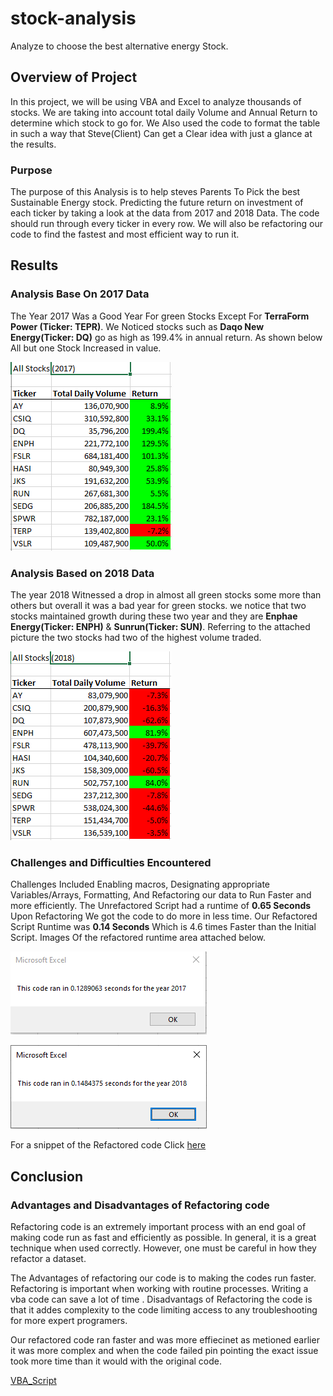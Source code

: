 # stock-analysis
Analyze to choose the best alternative energy Stock.

## Overview of Project

In this project, we will be using VBA and Excel to analyze thousands of stocks. We are taking into account total daily Volume and Annual Return to determine which stock to go for.
We Also used the code to format the table in such a way that Steve(Client) Can get a Clear idea with just a glance at the results.

### Purpose

The purpose of this Analysis is to help steves Parents To Pick the best Sustainable Energy stock. Predicting the future return on investment of each ticker by taking a look at the data from 2017 and 2018 Data. The code should run through every ticker in every row. We will also be refactoring our code to find the fastest and most efficient way to run it.

## Results
### Analysis Base On 2017 Data

The Year 2017 Was a Good Year For green Stocks Except For **TerraForm Power (Ticker: TEPR)**. We Noticed stocks such as **Daqo New Energy(Ticker: DQ)** go as high as 199.4% in annual return. As shown below All but one Stock Increased in value.

![Table_2017](https://github.com/Donik22/stock-analysis/blob/main/Resources/All_Stocks_2017_Table.PNG)

### Analysis Based on 2018 Data

The year 2018 Witnessed a drop in almost all green stocks some more than others but overall it was a bad year for green stocks. we notice that two stocks maintained growth during these two year and they are **Enphae Energy(Ticker: ENPH)** & **Sunrun(Ticker: SUN)**. Referring to the attached picture the two stocks had two of the highest volume traded.

![Table_2018](https://github.com/Donik22/stock-analysis/blob/main/Resources/All_Stocks_2018_Table.PNG)

### Challenges and Difficulties Encountered

Challenges Included Enabling macros, Designating appropriate Variables/Arrays, Formatting, And Refactoring our data to Run Faster and more efficiently. The Unrefactored Script had a runtime of **0.65 Seconds** Upon Refactoring We got the code to do more in less time. Our Refactored Script Runtime was **0.14 Seconds** Which is 4.6 times Faster than the Initial Script. Images Of the refactored runtime area attached below.


![Table_2018](https://github.com/Donik22/stock-analysis/blob/main/Resources/VBA_Challenge_2017.PNG)


![Table_2018](https://github.com/Donik22/stock-analysis/blob/main/Resources/VBA_Challenge_2018.PNG)

For a snippet of the Refactored code Click [here](https://github.com/Donik22/stockanalysis/blob/main/Resources/Snippet%20of%20macro%20code%20.PNG)

## Conclusion

### Advantages and Disadvantages of Refactoring code


Refactoring code is an extremely important process with an end goal of making code run as fast and efficiently as possible. In general, it is a great technique when used correctly. However, one must be careful in how they refactor a dataset.

The Advantages of refactoring our code is to making the codes run faster. Refactoring is important when working with routine processes. Writing a vba code can save a lot of time . Disadvantags of Refactoring the code is that it addes complexity to the code limiting access to any troubleshooting for more expert programers.

Our refactored code ran faster and was more effiecinet as metioned earlier it was more complex and when the code failed pin pointing the exact issue took more time than it would with the original code. 

[VBA_Script](https://github.com/Donik22/stock-analysis/blob/main/VBA_Challenge.vbs)
